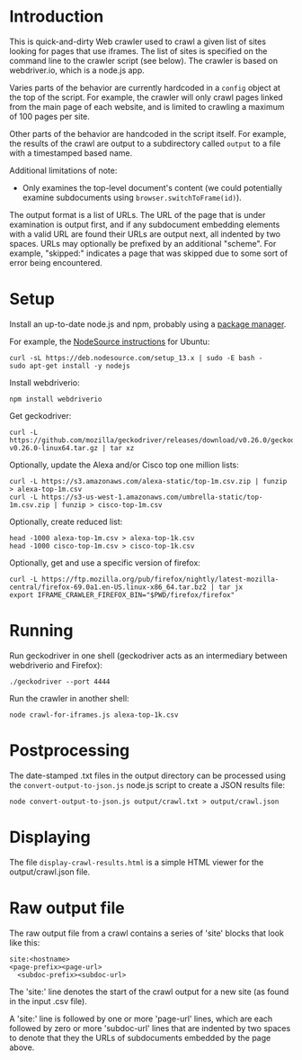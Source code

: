 
Introduction
============

This is quick-and-dirty Web crawler used to crawl a given list of sites looking for pages that
use iframes.  The list of sites is specified on the command line to the crawler script (see
below).  The crawler is based on webdriver.io, which is a node.js app.

Varies parts of the behavior are currently hardcoded in a `config` object at the top of the
script.  For example, the crawler will only crawl pages linked from the main page of each
website, and is limited to crawling a maximum of 100 pages per site.

Other parts of the behavior are handcoded in the script itself.  For example, the results of
the crawl are output to a subdirectory called `output` to a file with a timestamped based name.

Additional limitations of note:

 - Only examines the top-level document's content (we could potentially examine
   subdocuments using `browser.switchToFrame(id)`).

The output format is a list of URLs.  The URL of the page that is under examination is output
first, and if any subdocument embedding elements with a valid URL are found their URLs are
output next, all indented by two spaces.  URLs may optionally be prefixed by an additional
"scheme". For example, "skipped:<URL>" indicates a page that was skipped due to some sort of
error being encountered.


Setup
=====

Install an up-to-date node.js and npm, probably using a [package manager](https://nodejs.org/en/download/package-manager/).

For example, the [NodeSource instructions](https://github.com/nodesource/distributions/blob/master/README.md#installation-instructions)
for Ubuntu:
```
curl -sL https://deb.nodesource.com/setup_13.x | sudo -E bash -
sudo apt-get install -y nodejs
```

Install webdriverio:
```
npm install webdriverio
```

Get geckodriver:
```
curl -L https://github.com/mozilla/geckodriver/releases/download/v0.26.0/geckodriver-v0.26.0-linux64.tar.gz | tar xz
```

Optionally, update the Alexa and/or Cisco top one million lists:
```
curl -L https://s3.amazonaws.com/alexa-static/top-1m.csv.zip | funzip > alexa-top-1m.csv
curl -L https://s3-us-west-1.amazonaws.com/umbrella-static/top-1m.csv.zip | funzip > cisco-top-1m.csv
```

Optionally, create reduced list:
```
head -1000 alexa-top-1m.csv > alexa-top-1k.csv
head -1000 cisco-top-1m.csv > cisco-top-1k.csv
```

Optionally, get and use a specific version of firefox:
```
curl -L https://ftp.mozilla.org/pub/firefox/nightly/latest-mozilla-central/firefox-69.0a1.en-US.linux-x86_64.tar.bz2 | tar jx
export IFRAME_CRAWLER_FIREFOX_BIN="$PWD/firefox/firefox"
```


Running
=======

Run geckodriver in one shell (geckodriver acts as an intermediary
between webdriverio and Firefox):
```
./geckodriver --port 4444
```

Run the crawler in another shell:
```
node crawl-for-iframes.js alexa-top-1k.csv
```


Postprocessing
==============

The date-stamped .txt files in the output directory can be processed using the
`convert-output-to-json.js` node.js script to create a JSON results file:
```
node convert-output-to-json.js output/crawl.txt > output/crawl.json
```


Displaying
==========

The file `display-crawl-results.html` is a simple HTML viewer for the
output/crawl.json file.


Raw output file
===============

The raw output file from a crawl contains a series of 'site' blocks that look
like this:

```
site:<hostname>
<page-prefix><page-url>
  <subdoc-prefix><subdoc-url>
```

The 'site:' line denotes the start of the crawl output for a new site
(as found in the input .csv file).

A 'site:' line is followed by one or more 'page-url' lines, which are each
followed by zero or more 'subdoc-url' lines that are indented by two spaces to
denote that they the URLs of subdocuments embedded by the page above.

